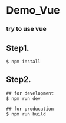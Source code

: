 # Demo_Vue
### try to use vue



## Step1.

```
$ npm install
```

## Step2.

```
## for development
$ npm run dev

## for producation
$ npm run build
```

